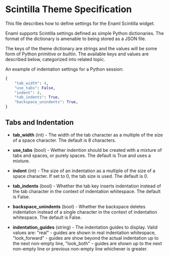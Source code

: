 Scintilla Theme Specification
=============================
This file describes how to define settings for the Enaml Scintilla widget.

Enaml supports Scintilla settings defined as simple Python dictionaries. The
format of the dictionary is amenable to being stored as a JSON file.

The keys of the theme dictionary are strings and the values will be some
form of Python primitive or builtin. The available keys and values are
described below, categorized into related topic.

An example of indentation settings for a Python session:

```python
{
    "tab_width": 4,
    "use_tabs": False,
    "indent": 4,
    "tab_indents": True,
    "backspace_unindents": True,
}
```

Tabs and Indentation
--------------------
- **tab_width** (int) - The width of the tab character as a multiple of the
  size of a space character. The default is 8 characters.

- **use_tabs** (bool) - Wether indention should be created with a mixture of
  tabs and spaces, or purely spaces. The default is True and uses a mixture.

- **indent** (int) - The size of an indentation as a multiple of the size of
  a space character. If set to 0, the tab size is used. The default is 0.

- **tab_indents** (bool) - Whether the tab key inserts indentation instead of
  the tab character in the context of indentation whitespace. The default
  is False.

- **backspace_unindents** (bool) - Whether the backspace deletes indentation
  instead of a single character in the context of indentation whitespace.
  The default is False.

- **indentation_guides** (string) - The indentation guides to display. Valid
  values are: "real" - guides are shown in real indentation whitespace,
  "look_forward" - guides are show beyond the actual indentation up to the
  next non-empty line, "look_both" - guides are shown up to the next non-empty
  line or previous non-empty line whichever is greater.
